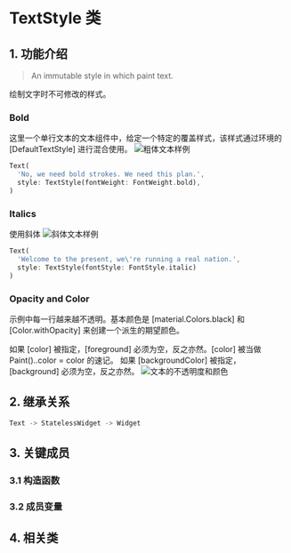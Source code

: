 # TextStyle 类
## 1. 功能介绍
> An immutable style in which paint text.

绘制文字时不可修改的样式。

### Bold
这里一个单行文本的文本组件中，给定一个特定的覆盖样式，该样式通过环境的 [DefaultTextStyle] 进行混合使用。
![粗体文本样例](https://flutter.github.io/assets-for-api-docs/assets/painting/text_style_bold.png)
```dart
Text(
  'No, we need bold strokes. We need this plan.',
  style: TextStyle(fontWeight: FontWeight.bold),
)
```

### Italics
使用斜体
![斜体文本样例](https://flutter.github.io/assets-for-api-docs/assets/painting/text_style_italics.png)
```dart
Text(
  'Welcome to the present, we\'re running a real nation.',
  style: TextStyle(fontStyle: FontStyle.italic)
)
```

### Opacity and Color
示例中每一行越来越不透明。基本颜色是 [material.Colors.black] 和 [Color.withOpacity] 来创建一个派生的期望颜色。

如果 [color] 被指定，[foreground] 必须为空，反之亦然。[color] 被当做 Paint()..color = color 的速记。
如果 [backgroundColor] 被指定，[background] 必须为空，反之亦然。
![文本的不透明度和颜色](https://flutter.github.io/assets-for-api-docs/assets/painting/text_style_opacity_and_color.png)

## 2. 继承关系
```dart
Text -> StatelessWidget -> Widget
```

## 3. 关键成员
### 3.1 构造函数

### 3.2 成员变量

## 4. 相关类

